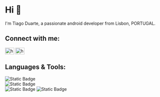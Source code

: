 <h1 align="start">Hi 👋</h1>

I'm Tiago Duarte, a passionate android developer from Lisbon, PORTUGAL.<br>

<h2 align="start">Connect with me:</h2>

<p align="left">
<a href="https://linkedin.com/in/https://www.linkedin.com/in/tiagodiasduarte/" target="blank"><img align="center" src="https://raw.githubusercontent.com/rahuldkjain/github-profile-readme-generator/master/src/images/icons/Social/linked-in-alt.svg" alt="https://www.linkedin.com/in/tiagodiasduarte/" height="22" width="30" /></a>
<a href="https://twitter.com/https://x.com/tiagodiazduarte" target="blank"><img align="center" src="https://raw.githubusercontent.com/rahuldkjain/github-profile-readme-generator/master/src/images/icons/Social/twitter.svg" alt="https://x.com/tiagodiazduarte" height="22" width="30" /></a><br>

</p>
<h2 align="left">Languages & Tools:</h2>
<p <br><img alt="Static Badge" src="https://img.shields.io/badge/Android-white?style=plastic&logo=android&logoColor=white&color=blue"><br><img alt="Static Badge" src="https://img.shields.io/badge/Editor-Android Studio-white?style=plastic&logo=androidstudio&logoColor=white&color=blue"><br><img alt="Static Badge" src="https://img.shields.io/badge/Code-Kotlin-blue?style=plastic&logo=kotlin&logoColor=white&color=blue"> <img alt="Static Badge" src="https://img.shields.io/badge/Code-Java-blue?style=plastic&logo=java&logoColor=white&color=blue"><br>
</p>
